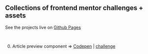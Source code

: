 ## Collections of frontend mentor challenges + assets

See the projects live on [Github Pages](https://ljc-dev.github.io/frontendMentor/)

&nbsp;

0. Article preview component => [Codepen](https://codepen.io/ljc-dev/pen/wvMyMmX?editors=1000) | [challenge](https://www.frontendmentor.io/challenges/article-preview-component-dYBN_pYFT)

